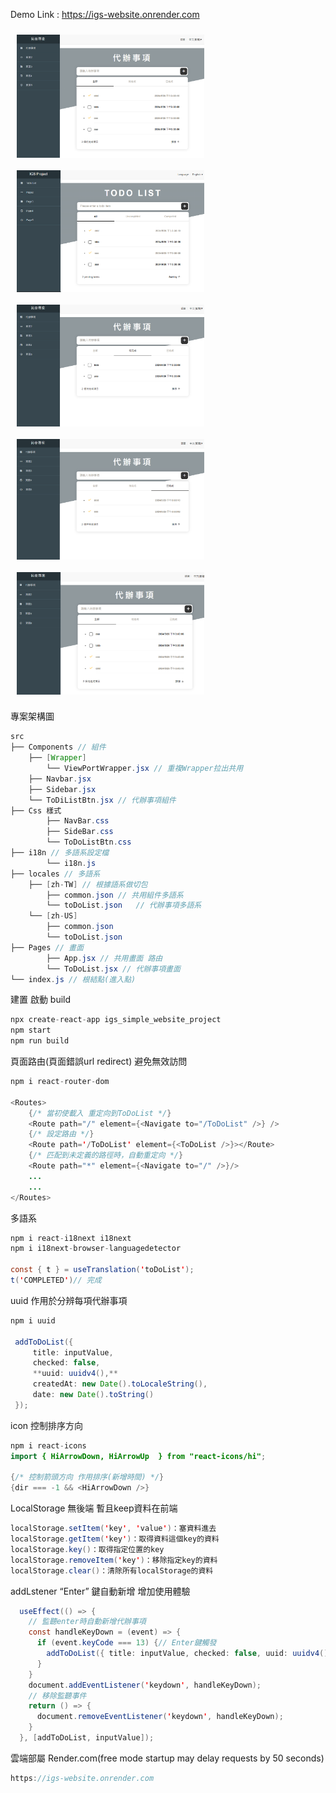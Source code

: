 Demo Link : https://igs-website.onrender.com

<div style="display:flex; flex-wrap: wrap;">
    <img src="./public/img/螢幕擷取畫面2024-05-26153023.png" alt="plot" style="width:300px; margin: 10px;">
    <img src="./public/img/螢幕擷取畫面2024-05-26153035.png" alt="plot" style="width:300px; margin: 10px;">
    <img src="./public/img/螢幕擷取畫面2024-05-26153045.png" alt="plot" style="width:300px; margin: 10px;">
</div>

<div style="display:flex; flex-wrap: wrap;">
    <img src="./public/img/螢幕擷取畫面2024-05-26153050.png" alt="plot" style="width:300px; margin: 10px;">
    <img src="./public/img/螢幕擷取畫面2024-05-26153101.png" alt="plot" style="width:300px; margin: 10px;">
</div>

專案架構圖
```java
src
├── Components // 組件
    ├── [Wrapper]
        └── ViewPortWrapper.jsx // 重複Wrapper拉出共用
    ├── Navbar.jsx 
    ├── Sidebar.jsx
    └── ToDiListBtn.jsx // 代辦事項組件
├── Css 樣式
		├── NavBar.css  
		├── SideBar.css
		└── ToDoListBtn.css
├── i18n // 多語系設定檔
		└── i18n.js 
├── locales // 多語系
    ├── [zh-TW] // 根據語系做切包
        ├── common.json // 共用組件多語系
        └── toDoList.json	// 代辦事項多語系
    └── [zh-US]
        ├── common.json
        └── toDoList.json	
├── Pages // 畫面
		├── App.jsx // 共用畫面 路由
		└── ToDoList.jsx // 代辦事項畫面     
└── index.js // 根結點(進入點)
```

建置 啟動 build

```java
npx create-react-app igs_simple_website_project
npm start
npm run build
```

頁面路由(頁面錯誤url redirect) 避免無效訪問

```java
npm i react-router-dom

<Routes>
    {/* 當初使載入 重定向到ToDoList */}
    <Route path="/" element={<Navigate to="/ToDoList" />} />
    {/* 設定路由 */}
    <Route path='/ToDoList' element={<ToDoList />}></Route>
    {/* 匹配到未定義的路徑時，自動重定向 */}
    <Route path="*" element={<Navigate to="/" />}/>
    ...
    ...
</Routes>
```

多語系

```java
npm i react-i18next i18next
npm i i18next-browser-languagedetector

const { t } = useTranslation('toDoList');
t('COMPLETED')// 完成
```

uuid 作用於分辨每項代辦事項

```java
npm i uuid

 addToDoList({
     title: inputValue,
     checked: false,
     **uuid: uuidv4(),**
     createdAt: new Date().toLocaleString(),
     date: new Date().toString()
 });
```

icon  控制排序方向

```java
npm i react-icons
import { HiArrowDown, HiArrowUp  } from "react-icons/hi";

{/* 控制箭頭方向 作用排序(新增時間) */}
{dir === -1 && <HiArrowDown />}
```

LocalStorage 無後端 暫且keep資料在前端

```java
localStorage.setItem('key', 'value')：塞資料進去
localStorage.getItem('key')：取得資料這個key的資料
localStorage.key()：取得指定位置的key
localStorage.removeItem('key')：移除指定key的資料
localStorage.clear()：清除所有localStorage的資料
```

addLstener  “Enter” 鍵自動新增 增加使用體驗

```java
  useEffect(() => {
    // 監聽enter時自動新增代辦事項
    const handleKeyDown = (event) => {
      if (event.keyCode === 13) {// Enter鍵觸發
        addToDoList({ title: inputValue, checked: false, uuid: uuidv4() });
      }
    }
    document.addEventListener('keydown', handleKeyDown);
    // 移除監聽事件
    return () => {
      document.removeEventListener('keydown', handleKeyDown);
    }
  }, [addToDoList, inputValue]);

```

雲端部屬 Render.com(free  mode startup may delay requests by 50 seconds)

```java
https://igs-website.onrender.com
```
